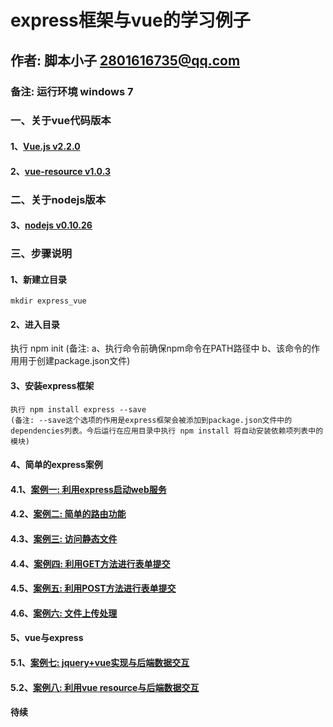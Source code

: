 # express框架与vue的学习例子
## 作者: 脚本小子 2801616735@qq.com
### 备注: 运行环境 windows 7
### 一、关于vue代码版本
#### 1、[Vue.js v2.2.0](https://unpkg.com/vue/dist/vue.js)
#### 2、[vue-resource v1.0.3](https://cdn.jsdelivr.net/vue.resource/1.2.1/vue-resource.min.js)
### 二、关于nodejs版本
#### 3、[nodejs v0.10.26](http://nodejs.cn/download/)
### 三、步骤说明
#### 1、新建立目录
    mkdir express_vue
#### 2、进入目录
   执行 npm init 
    (备注: a、执行命令前确保npm命令在PATH路径中 b、该命令的作用用于创建package.json文件)
#### 3、安装express框架
    执行 npm install express --save
    (备注: --save这个选项的作用是express框架会被添加到package.json文件中的dependencies列表。今后运行在应用目录中执行 npm install 将自动安装依赖项列表中的模块)
#### 4、简单的express案例
####    4.1、[案例一: 利用express启动web服务](https://github.com/2801616735/express_vue/blob/master/1.js)
####    4.2、[案例二: 简单的路由功能](https://github.com/2801616735/express_vue/blob/master/2.js)
####    4.3、[案例三: 访问静态文件](https://github.com/2801616735/express_vue/blob/master/3.js)
####    4.4、[案例四: 利用GET方法进行表单提交](https://github.com/2801616735/express_vue/blob/master/4.js)
####    4.5、[案例五: 利用POST方法进行表单提交](https://github.com/2801616735/express_vue/blob/master/5.js)
####    4.6、[案例六: 文件上传处理](https://github.com/2801616735/express_vue/blob/master/6.js)
#### 5、vue与express
####    5.1、[案例七: jquery+vue实现与后端数据交互](https://github.com/2801616735/express_vue/blob/master/7.js)
####    5.2、[案例八: 利用vue resource与后端数据交互](https://github.com/2801616735/express_vue/blob/master/8.js)

#### 待续


